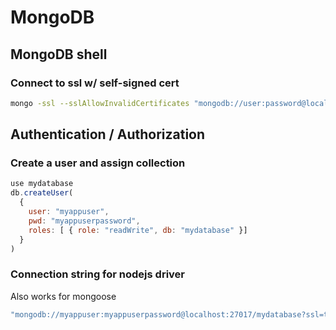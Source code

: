 # MongoDB

## MongoDB shell

###  Connect to ssl w/ self-signed cert

```bash
mongo -ssl --sslAllowInvalidCertificates "mongodb://user:password@localhost/kursportal_dev?ssl=true"
```

## Authentication / Authorization

### Create a user and assign collection

```javascript
use mydatabase
db.createUser(
  {
    user: "myappuser",
    pwd: "myappuserpassword",
    roles: [ { role: "readWrite", db: "mydatabase" }]
  }
)
```

### Connection string for nodejs driver

Also works for mongoose

```javascript
"mongodb://myappuser:myappuserpassword@localhost:27017/mydatabase?ssl=true"
```
